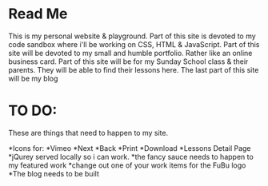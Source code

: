 Read Me
=======
This is my personal website & playground. 
Part of this site is devoted to my code sandbox where i'll be working on CSS, HTML & JavaScript.
Part of this site will be devoted to my small and humble portfolio. Rather like an online business card.
Part of this site will be for my Sunday School class & their parents. They will be able to find their lessons here. 
The last part of this site will be my blog

TO DO:
======

These are things that need to happen to my site. 

*Icons for:
	*Vimeo
	*Next
	*Back
	*Print
	*Download
*Lessons Detail Page
*jQurey served locally so i can work.
*the fancy sauce needs to happen to my featured work
*change out one of your work items for the FuBu logo
*The blog needs to be built


